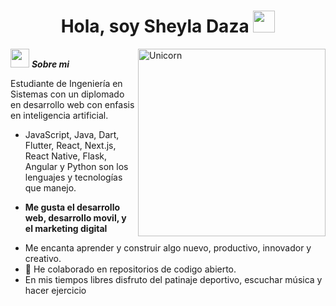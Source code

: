 
<h1 align="center"><b>Hola, soy Sheyla Daza </b><img src="https://media.giphy.com/media/hvRJCLFzcasrR4ia7z/giphy.gif" width="35"></h1>
<img align="right" width=300px alt="Unicorn" src="https://c.tenor.com/GN73MKBawZYAAAAi/busy-cute.gif" />

 <img src="https://media.giphy.com/media/ObNTw8Uzwy6KQ/giphy.gif" width="30px">&nbsp;***Sobre mi***

 Estudiante de Ingeniería en Sistemas con un diplomado en desarrollo web con enfasis en inteligencia artificial.
-  JavaScript, Java, Dart, Flutter, React, Next.js, React Native, Flask, Angular y Python son los lenguajes y tecnologías que manejo.
* **Me gusta el desarrollo web, desarrollo movil, y el marketing digital**
- Me encanta aprender y construir algo nuevo, productivo, innovador y creativo.
- 👯 He colaborado en repositorios de codigo abierto.
- En mis tiempos libres disfruto del patinaje deportivo, escuchar música y hacer ejercicio


